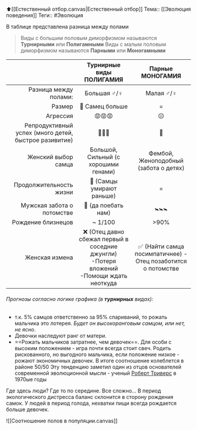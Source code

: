 ⬆️[[Естественный отбор.canvas|Естественный отбор]]
Тема:: [[Эволюция поведения]]
Теги:: #Эволюция 

В таблице представлена разница между полами

>Виды с большим половым диморфизмом называются **Турнирными** или **Полигамными**
>Виды с малым половым диморфизмом называются **Парными** или **Моногамными**



|                                                       |                              Турнирные виды     **ПОЛИГАМИЯ**                              |                      Парные **МОНОГАМИЯ**                      |
| -----------------------------------------------------:|:------------------------------------------------------------------------------------------:|:--------------------------------------------------------------:|
|                                 Разница между полами: |                                       Большая ♂️/♀️                                        |                          Малая ♂️/♀️                           |
|                                                Размер |                                      💪 Самец больше                                       |                               =                                |
|                                              Агрессия |                                           😡😡😡                                           |                               😐                               |
| Репродуктивный успех (много детей, быстрое разивитие) |                                           🐰🐰🐰                                           |                               🐰                               |
|                                   Женский выбор самца |                            Большой, Сильный (с хорошими генами)                            |             Фембой, Женоподобный (забота о детях)              |
|                               Продолжительность жизни |                                 🧓 (Самцы умирают раньше)                                  |                               =                                |
|                            Мужская забота о потомстве |                                   🙈    (да поебать нам)                                   |                             🚼🚼🚼                             |
|                                    Рождение близнецов |                                          ~ 1/100                                           |                              >90%                              |
|                                        Женская измена | ❌  (Отец давно сбежал первый в соседние джунгли)  -Потеря вложений -Помощи ждать неоткуда | ✅  (Найти самца посимпатичнее) - Отец позаботится о потомстве |

###### Прогнозы согласно логике графика (в **турнирных** видах):
- т.к. 5% самцов  ответственно за 95% спариваний, то рожать мальчика это лотерея. _Будет он высокоранговым самцом, или нет, не ясно_.
- Девочки наследуют ранг от матери.
- ==Рожать мальчиков затратнее, чем девочек==. Для особи с высоким положением - игра почти всегда стоит свеч. Родить рискованного, но выгодного мальчика, если положение низкое - рожают экономичных девочек. В итоге соотношение колеблется в районе 50/50
Эту тенденцию заметил один из отцов основателей современной эволюционной мысли - ученый [Роберт Триверс](https://ru.wikipedia.org/wiki/Триверс,_Роберт) в 1970ые годы

Где здесь люди? Где то по середине. Все сложно...
В период экологического дистресса баланс склонится в сторону рождения самок. У людей в период голода, нехватки пищи всегда рождается больше девочек.

![[Соотношение полов в популяции.canvas]]
